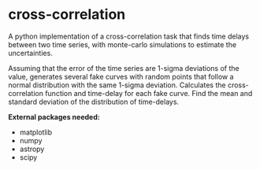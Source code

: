 cross-correlation
=================

A python implementation of a cross-correlation task that finds time delays 
between two time series, with monte-carlo simulations to estimate the
uncertainties.

Assuming that the error of the time series are 1-sigma deviations of the value,
generates several fake curves with random points that follow a normal
distribution with the same 1-sigma deviation. Calculates the cross-correlation
function and time-delay for each fake curve. Find the mean and standard
deviation of the distribution of time-delays.

**External packages needed:**
  - matplotlib
  - numpy
  - astropy
  - scipy
